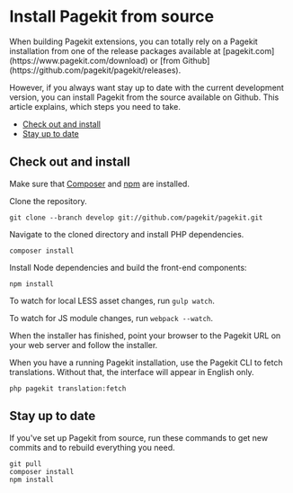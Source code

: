 # Install Pagekit from source

<p class="uk-article-lead">When building Pagekit extensions, you can totally rely on a Pagekit installation from one of the release packages available at [pagekit.com](https://www.pagekit.com/download) or [from Github](https://github.com/pagekit/pagekit/releases).</p>

However, if you always want stay up to date with the current development version, you can install Pagekit from the source available on Github. This article explains, which steps you need to take.

<ul class="uk-list">
    <li><a href="#check-out-and-install">Check out and install</a></li>
    <li><a href="#stay-up-to-date">Stay up to date</a></li>
</ul>

## Check out and install

Make sure that [Composer](https://getcomposer.org/doc/00-intro.md#installation-nix) and [npm](https://www.npmjs.com/) are installed.

Clone the repository.

```
git clone --branch develop git://github.com/pagekit/pagekit.git
```

Navigate to the cloned directory and install PHP dependencies.

```
composer install
```

Install Node dependencies and build the front-end components:

```
npm install
```

To watch for local LESS asset changes, run `gulp watch`.

To watch for JS module changes, run `webpack --watch`.

When the installer has finished, point your browser to the Pagekit URL on your web server and follow the installer.

When you have a running Pagekit installation, use the Pagekit CLI to fetch translations. Without that, the interface will appear in English only.

```
php pagekit translation:fetch
```

## Stay up to date

If you've set up Pagekit from source, run these commands to get new commits and to rebuild everything you need.

```
git pull
composer install
npm install
```